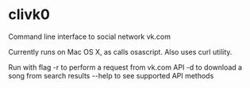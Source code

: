 clivk0
======

Command line interface to social network vk.com

Currently runs on Mac OS X, as calls osascript. Also uses curl utility.

Run with flag -r	 to perform a request from vk.com API
	      -d	 to download a song from search results
	      --help	 to see supported API methods 
